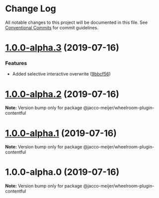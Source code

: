 # Change Log

All notable changes to this project will be documented in this file.
See [Conventional Commits](https://conventionalcommits.org) for commit guidelines.

# [1.0.0-alpha.3](https://github.com/jaccomeijer/wheelroom/compare/@jacco-meijer/wheelroom-plugin-contentful@1.0.0-alpha.2...@jacco-meijer/wheelroom-plugin-contentful@1.0.0-alpha.3) (2019-07-16)


### Features

* Added selective interactive  overwrite ([9bbcf56](https://github.com/jaccomeijer/wheelroom/commit/9bbcf56))





# [1.0.0-alpha.2](https://github.com/jaccomeijer/wheelroom/compare/@jacco-meijer/wheelroom-plugin-contentful@1.0.0-alpha.1...@jacco-meijer/wheelroom-plugin-contentful@1.0.0-alpha.2) (2019-07-16)

**Note:** Version bump only for package @jacco-meijer/wheelroom-plugin-contentful





# [1.0.0-alpha.1](https://github.com/jaccomeijer/wheelroom/compare/@jacco-meijer/wheelroom-plugin-contentful@1.0.0-alpha.0...@jacco-meijer/wheelroom-plugin-contentful@1.0.0-alpha.1) (2019-07-16)

**Note:** Version bump only for package @jacco-meijer/wheelroom-plugin-contentful





# 1.0.0-alpha.0 (2019-07-16)

**Note:** Version bump only for package @jacco-meijer/wheelroom-plugin-contentful
